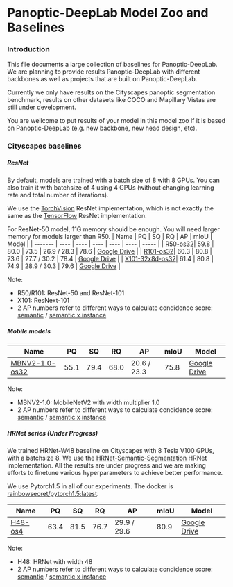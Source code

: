 # Panoptic-DeepLab Model Zoo and Baselines

### Introduction
This file documents a large collection of baselines for Panoptic-DeepLab. We are planning to provide results Panoptic-DeepLab with different backbones as well as projects that are built on Panoptic-DeepLab.

Currently we only have results on the Cityscapes panoptic segmentation benchmark, results on other datasets like COCO and Mapillary Vistas are still under development.

You are wellcome to put results of your model in this model zoo if it is based on Panoptic-DeepLab (e.g. new backbone, new head design, etc).


### Cityscapes baselines
##### ResNet
By default, models are trained with a batch size of 8 with 8 GPUs. You can also train
it with batchsize of 4 using 4 GPUs (without changing learning rate and total number of iterations).

We use the [TorchVision](https://github.com/pytorch/vision/blob/master/torchvision/models/resnet.py)
ResNet implementation, which is not exactly the same as the 
[TensorFlow](https://github.com/tensorflow/models/blob/master/research/deeplab/core/resnet_v1_beta.py) 
ResNet implementation.

For ResNet-50 model, 11G memory should be enough. You will need larger memory for models larger than R50.
| Name    | PQ   | SQ   | RQ   | AP   | mIoU | Model |
| ------- | ---- | ---- | ---- | ---- | ---- | ----- |
| [R50-os32](configs/panoptic_deeplab_R50_os32_cityscapes.yaml)| 59.8 | 80.0 | 73.5 | 26.9 / 28.3 | 78.6 | [Google Drive](https://drive.google.com/file/d/1IhZXtLpVkzhH4S2k27zARM8kUI7G6Hfn/view?usp=sharing) |
| [R101-os32](configs/panoptic_deeplab_R101_os32_cityscapes.yaml)| 60.3 | 80.8 | 73.6 | 27.7 / 30.2 | 78.4 | [Google Drive](https://drive.google.com/file/d/1I26-bTW55crVLqCFB4lhKdIzz8y3X8qR/view?usp=sharing) |
| [X101-32x8d-os32](configs/panoptic_deeplab_X101_32x8d_os32_cityscapes.yaml)| 61.4 | 80.8 | 74.9 | 28.9 / 30.3 | 79.6 | [Google Drive](https://drive.google.com/file/d/10u5w8dbHysSI1HMbfLLuCMV8kpyeDMcO/view?usp=sharing) |

Note:
- R50/R101: ResNet-50 and ResNet-101
- X101: ResNext-101
- 2 AP numbers refer to different ways to calculate condidence score: [semantic](https://github.com/bowenc0221/panoptic-deeplab/blob/9225f83cba48985263775635f0805f482de6aeeb/segmentation/model/post_processing/evaluation_format.py#L49) / [semantic x instance](https://github.com/bowenc0221/panoptic-deeplab/blob/9225f83cba48985263775635f0805f482de6aeeb/segmentation/model/post_processing/evaluation_format.py#L53)



##### Mobile models
| Name    | PQ   | SQ   | RQ   | AP   | mIoU | Model |
| ------- | ---- | ---- | ---- | ---- | ---- | ----- |
| [MBNV2-1.0-os32](configs/panoptic_deeplab_MBNV2_100_os32_cityscapes_bs16_lr_x2.yaml)| 55.1 | 79.4 | 68.0 | 20.6 / 23.3 | 75.8 | [Google Drive](https://drive.google.com/file/d/1E5wsJuYIjKRt1YQm_lV-bDdyL_1UCaDR/view?usp=sharing) |

Note:
- MBNV2-1.0: MobileNetV2 with width multiplier 1.0
- 2 AP numbers refer to different ways to calculate condidence score: [semantic](https://github.com/bowenc0221/panoptic-deeplab/blob/9225f83cba48985263775635f0805f482de6aeeb/segmentation/model/post_processing/evaluation_format.py#L49) / [semantic x instance](https://github.com/bowenc0221/panoptic-deeplab/blob/9225f83cba48985263775635f0805f482de6aeeb/segmentation/model/post_processing/evaluation_format.py#L53)



##### HRNet series (Under Progress)

We trained HRNet-W48 baseline on Cityscapes with 8 Tesla V100 GPUs, with a batchsize 8.
We use the [HRNet-Semantic-Segmentation](https://github.com/HRNet/HRNet-Semantic-Segmentation) HRNet implementation.
All the results are under progress and we are making efforts to finetune various hyperparameters to achieve better performance. 

We use Pytorch1.5 in all of our experiments. The docker is [rainbowsecret/pytorch1.5:latest](https://hub.docker.com/repository/docker/rainbowsecret/pytorch1.5).

| Name    | PQ   | SQ   | RQ   | AP   | mIoU | Model |
| ------- | ---- | ---- | ---- | ---- | ---- | ----- |
| [H48-os4](configs/panoptic_deeplab_H48_os4_cityscapes.yaml)| 63.4  |  81.5  |  76.7 | 29.9 / 29.6 | 80.9 |  [Google Drive](https://drive.google.com/drive/folders/1bJLyZkKsharpGykxjR7hmb6yzp8nmxMj?usp=sharing) |

Note:
- H48: HRNet with width 48
- 2 AP numbers refer to different ways to calculate condidence score: [semantic](https://github.com/bowenc0221/panoptic-deeplab/blob/9225f83cba48985263775635f0805f482de6aeeb/segmentation/model/post_processing/evaluation_format.py#L49) / [semantic x instance](https://github.com/bowenc0221/panoptic-deeplab/blob/9225f83cba48985263775635f0805f482de6aeeb/segmentation/model/post_processing/evaluation_format.py#L53)

